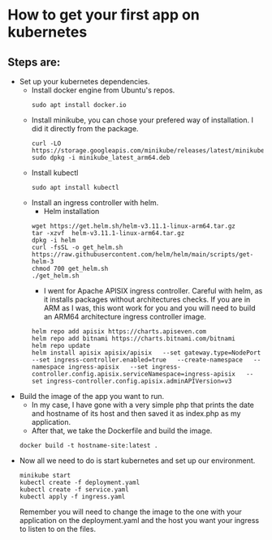 # How to get your first app on kubernetes

## Steps are:
  - Set up your kubernetes dependencies.  
    - Install docker engine from Ubuntu's repos.  
      ```
      sudo apt install docker.io
      ```  
    - Install minikube, you can chose your prefered way of installation. I did it directly from the package.  
      ```
      curl -LO https://storage.googleapis.com/minikube/releases/latest/minikube_latest_arm64.deb  
      sudo dpkg -i minikube_latest_arm64.deb  
      ```
    - Install kubectl 
      ```
      sudo apt install kubectl
      ```
    - Install an ingress controller with helm.
      - Helm installation
      ```
      wget https://get.helm.sh/helm-v3.11.1-linux-arm64.tar.gz
      tar -xzvf  helm-v3.11.1-linux-arm64.tar.gz
      dpkg -i helm
      curl -fsSL -o get_helm.sh https://raw.githubusercontent.com/helm/helm/main/scripts/get-helm-3
      chmod 700 get_helm.sh
      ./get_helm.sh
      ```
      - I went for Apache APISIX ingress controller. Careful with helm, as it installs packages without architectures checks. If you are in ARM as I was, this wont work for you and you will need to build an ARM64 architecture ingress controller image.   
      ```
      helm repo add apisix https://charts.apiseven.com
      helm repo add bitnami https://charts.bitnami.com/bitnami
      helm repo update
      helm install apisix apisix/apisix   --set gateway.type=NodePort   --set ingress-controller.enabled=true   --create-namespace   --namespace ingress-apisix   --set ingress-controller.config.apisix.serviceNamespace=ingress-apisix   --set ingress-controller.config.apisix.adminAPIVersion=v3
      ```
  - Build the image of the app you want to run.
    - In my case, I have gone with a very simple php that prints the date and hostname of its host and then saved it as index.php as my application.
    - After that, we take the Dockerfile and build the image.  
    ```
    docker build -t hostname-site:latest .
    ```
  - Now all we need to do is start kubernetes and set up our environment.
    ```
    minikube start
    kubectl create -f deployment.yaml
    kubectl create -f service.yaml
    kubectl apply -f ingress.yaml
    ```
    Remember you will need to change the image to the one with your application on the deployment.yaml and the host you want your ingress to listen to on the files.
